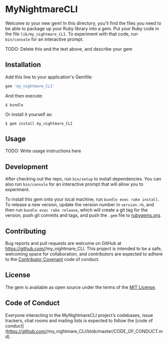 # MyNightmareCLI

Welcome to your new gem! In this directory, you'll find the files you need to be able to package up your Ruby library into a gem. Put your Ruby code in the file `lib/my_nightmare_CLI`. To experiment with that code, run `bin/console` for an interactive prompt.

TODO: Delete this and the text above, and describe your gem

## Installation

Add this line to your application's Gemfile:

```ruby
gem 'my_nightmare_CLI'
```

And then execute:

    $ bundle

Or install it yourself as:

    $ gem install my_nightmare_CLI

## Usage

TODO: Write usage instructions here

## Development

After checking out the repo, run `bin/setup` to install dependencies. You can also run `bin/console` for an interactive prompt that will allow you to experiment.

To install this gem onto your local machine, run `bundle exec rake install`. To release a new version, update the version number in `version.rb`, and then run `bundle exec rake release`, which will create a git tag for the version, push git commits and tags, and push the `.gem` file to [rubygems.org](https://rubygems.org).

## Contributing

Bug reports and pull requests are welcome on GitHub at https://github.com/<github username>/my_nightmare_CLI. This project is intended to be a safe, welcoming space for collaboration, and contributors are expected to adhere to the [Contributor Covenant](http://contributor-covenant.org) code of conduct.

## License

The gem is available as open source under the terms of the [MIT License](https://opensource.org/licenses/MIT).

## Code of Conduct

Everyone interacting in the MyNightmareCLI project’s codebases, issue trackers, chat rooms and mailing lists is expected to follow the [code of conduct](https://github.com/<github username>/my_nightmare_CLI/blob/master/CODE_OF_CONDUCT.md).
